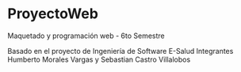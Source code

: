 # ProyectoWeb
Maquetado y programación web - 6to Semestre

Basado en el proyecto de Ingeniería de Software E-Salud
Integrantes Humberto Morales Vargas y Sebastian Castro Villalobos
